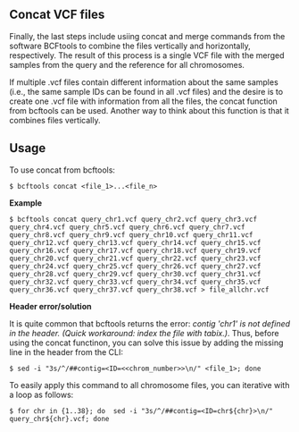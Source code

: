 ## Concat VCF files

Finally, the last steps include usiing concat and merge commands from the software BCFtools to combine the files vertically and horizontally, respectively. The result of this process is a single VCF file with the merged samples from the query and the reference for all chromosomes.

If multiple .vcf files contain different information about the same samples (i.e., the same sample IDs can be found in all .vcf files) and the desire is to create one .vcf file with information from all the files, the concat function from bcftools can be used. Another way to think about this function is that it combines files vertically.

## Usage

To use concat from bcftools:

```
$ bcftools concat <file_1>...<file_n>
```

**Example**

```
$ bcftools concat query_chr1.vcf query_chr2.vcf query_chr3.vcf query_chr4.vcf query_chr5.vcf query_chr6.vcf query_chr7.vcf query_chr8.vcf query_chr9.vcf query_chr10.vcf query_chr11.vcf query_chr12.vcf query_chr13.vcf query_chr14.vcf query_chr15.vcf query_chr16.vcf query_chr17.vcf query_chr18.vcf query_chr19.vcf query_chr20.vcf query_chr21.vcf query_chr22.vcf query_chr23.vcf query_chr24.vcf query_chr25.vcf query_chr26.vcf query_chr27.vcf query_chr28.vcf query_chr29.vcf query_chr30.vcf query_chr31.vcf query_chr32.vcf query_chr33.vcf query_chr34.vcf query_chr35.vcf query_chr36.vcf query_chr37.vcf query_chr38.vcf > file_allchr.vcf
```

**Header error/solution**

It is quite common that bcftools returns the error: *contig 'chr1' is not defined in the header. (Quick workaround: index the file with tabix.)*. Thus, before using the concat functinon, you can solve this issue by adding the missing line in the header from the CLI:

```
$ sed -i "3s/^/##contig=<ID=<<chrom_number>>\n/" <file_1>; done
```

To easily apply this command to all chromosome files, you can iterative with a loop as follows:

```
$ for chr in {1..38}; do  sed -i "3s/^/##contig=<ID=chr${chr}>\n/" query_chr${chr}.vcf; done
```